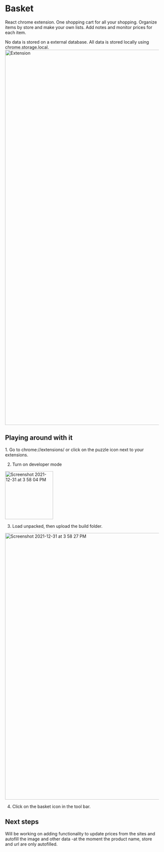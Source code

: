 # Basket
React chrome extension. One shopping cart for all your shopping. Organize items by store and make your own lists. Add notes and monitor prices for each item. 

No data is stored on a external database. All data is stored locally using chrome.storage.local.
<img width="1226" alt="Extension" src="https://user-images.githubusercontent.com/54783383/147838680-d69bbb21-5aa2-4698-9e63-859b7457392b.png">




<h2>Playing around with it </h2>
1. Go to chrome://extensions/ or click on the puzzle icon next to your extensions.

2. Turn on developer mode
<img width="157" alt="Screenshot 2021-12-31 at 3 58 04 PM" src="https://user-images.githubusercontent.com/54783383/147838821-1095355a-9d14-4325-870a-0ad0011ac6cf.png">

3. Load unpacked, then upload the build folder.
<img width="871" alt="Screenshot 2021-12-31 at 3 58 27 PM" src="https://user-images.githubusercontent.com/54783383/147838830-e42ed9c2-5461-4749-8b32-be41bd0ec4fc.png">

4. Click on the basket icon in the tool bar.

<h2>Next steps</h2>
Will be working on adding functionality to update prices from the sites and autofill the image and other data -at the moment the product name, store and url are only autofilled.
